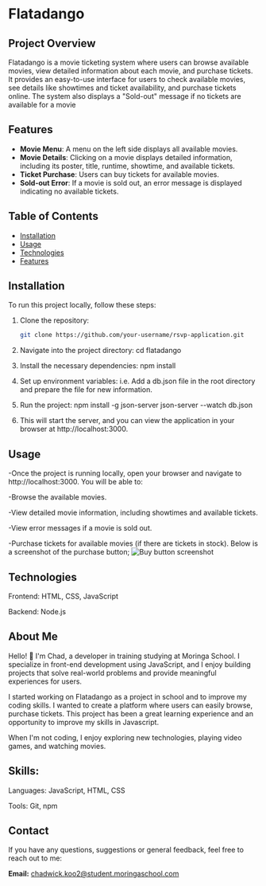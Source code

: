 # Flatadango

## Project Overview

Flatadango is a movie ticketing system where users can browse available movies, view detailed information about each movie, and purchase tickets. It provides an easy-to-use interface for users to check available movies, see details like showtimes and ticket availability, and purchase tickets online. The system also displays a "Sold-out" message if no tickets are available for a movie



## Features

- **Movie Menu**: A menu on the left side displays all available movies.
- **Movie Details**: Clicking on a movie displays detailed information, including its poster, title, runtime, showtime, and available tickets.
- **Ticket Purchase**: Users can buy tickets for available movies.
- **Sold-out Error**: If a movie is sold out, an error message is displayed indicating no available tickets.



## Table of Contents
- [Installation](#installation)
- [Usage](#usage)
- [Technologies](#technologies)
- [Features](#features)




## Installation

To run this project locally, follow these steps:

1. Clone the repository:
   ```bash
   git clone https://github.com/your-username/rsvp-application.git

2.  Navigate into the project directory:
    cd flatadango

3. Install the necessary dependencies:
    npm install
    
4. Set up environment variables: i.e. Add a db.json file in the root directory and prepare the file for new information.

5. Run the project:
    npm install -g json-server
    json-server --watch db.json


6. This will start the server, and you can view the application in your browser at http://localhost:3000.


## Usage
-Once the project is running locally, open your browser and navigate to http://localhost:3000. You will be able to:

-Browse the available movies.

-View detailed movie information, including showtimes and available tickets.

-View error messages if a movie is sold out.

-Purchase tickets for available movies (if there are tickets in stock). Below is a screenshot of the purchase button;
![Buy button screenshot](images/screenshot.png)









## Technologies 

Frontend: HTML, CSS, JavaScript

Backend: Node.js



## About Me
Hello! 👋 I'm Chad, a developer in training studying at Moringa School. I specialize in front-end development using JavaScript, and I enjoy building projects that solve real-world problems and provide meaningful experiences for users.

I started working on Flatadango as a project in school and to improve my coding skills. I wanted to create a platform where users can easily browse, purchase tickets. This project has been a great learning experience and an opportunity to improve my skills in Javascript.

When I'm not coding, I enjoy exploring new technologies, playing video games, and watching movies.


## Skills:
Languages: JavaScript, HTML, CSS

Tools: Git, npm


## Contact

If you have any questions, suggestions or general feedback, feel free to reach out to me:

**Email:** [chadwick.koo2@student.moringaschool.com](mailto:chadwick.koo2@student.moringaschool.com)
